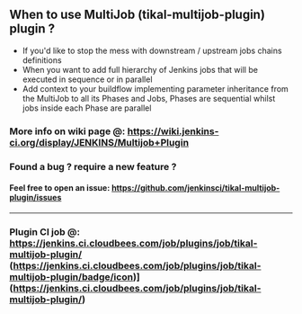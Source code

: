 ## When to use MultiJob (tikal-multijob-plugin) plugin ?
- If you'd like to stop the mess with downstream / upstream jobs chains definitions
- When you want to add full hierarchy of Jenkins jobs that will be executed in sequence or in parallel
- Add context to your buildflow implementing parameter inheritance from the MultiJob to all its Phases and Jobs, Phases are sequential whilst jobs inside each Phase are parallel

### More info on wiki page @: https://wiki.jenkins-ci.org/display/JENKINS/Multijob+Plugin

### Found a bug ? require a new feature ?
#### Feel free to open an issue: https://github.com/jenkinsci/tikal-multijob-plugin/issues
****
### Plugin CI job @: https://jenkins.ci.cloudbees.com/job/plugins/job/tikal-multijob-plugin/ (https://jenkins.ci.cloudbees.com/job/plugins/job/tikal-multijob-plugin/badge/icon)](https://jenkins.ci.cloudbees.com/job/plugins/job/tikal-multijob-plugin/)
